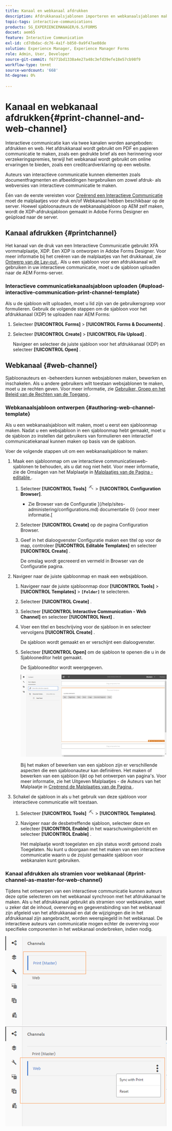 ```yaml
---
title: Kanaal en webkanaal afdrukken
description: Afdrukkanaalsjablonen importeren en webkanaalsjablonen maken en inschakelen
topic-tags: interactive-communications
products: SG_EXPERIENCEMANAGER/6.5/FORMS
docset: aem65
feature: Interactive Communication
exl-id: cd7dbdac-dc76-4a1f-b850-0a9f47ae08de
solution: Experience Manager, Experience Manager Forms
role: Admin, User, Developer
source-git-commit: f6771bd1338a4e27a48c3efd39efe18e57cb98f9
workflow-type: tm+mt
source-wordcount: '668'
ht-degree: 0%

---
```


# Kanaal en webkanaal afdrukken{#print-channel-and-web-channel}

Interactieve communicatie kan via twee kanalen worden aangeboden: afdrukken en web. Het afdrukkanaal wordt gebruikt om PDF en papieren communicatie te maken, zoals een gedrukte brief als een herinnering voor verzekeringspremies, terwijl het webkanaal wordt gebruikt om online ervaringen te bieden, zoals een creditcardverklaring op een website.

Auteurs van interactieve communicatie kunnen elementen zoals documentfragmenten en afbeeldingen hergebruiken om zowel afdruk- als webversies van interactieve communicatie te maken.

Één van de eerste vereisten voor [ Creërend een Interactieve Communicatie ](../../forms/using/create-interactive-communication.md) moet de malplaatjes voor druk en/of Webkanaal hebben beschikbaar op de server. Hoewel sjabloonauteurs de webkanaalsjabloon op AEM zelf maken, wordt de XDP-afdruksjabloon gemaakt in Adobe Forms Designer en geüpload naar de server.

## Kanaal afdrukken {#printchannel}

Het kanaal van de druk van een Interactieve Communicatie gebruikt XFA vormmalplaatje, XDP. Een XDP is ontworpen in Adobe Forms Designer. Voor meer informatie bij het creëren van de malplaatjes van het drukkanaal, zie [ Ontwerp van de Lay-out ](../../forms/using/layout-design-details.md). Als u een sjabloon voor een afdrukkanaal wilt gebruiken in uw interactieve communicatie, moet u de sjabloon uploaden naar de AEM Forms-server.

### Interactieve communicatiekanaalsjabloon uploaden {#upload-interactive-communication-print-channel-template}

Als u de sjabloon wilt uploaden, moet u lid zijn van de gebruikersgroep voor formulieren. Gebruik de volgende stappen om de sjabloon voor het afdrukkanaal (XDP) te uploaden naar AEM Forms:

1. Selecteer **[!UICONTROL Forms]** > **[!UICONTROL Forms & Documents]** .

1. Selecteer **[!UICONTROL Create]** > **[!UICONTROL File Upload]** .

   Navigeer en selecteer de juiste sjabloon voor het afdrukkanaal (XDP) en selecteer **[!UICONTROL Open]** .

## Webkanaal {#web-channel}

Sjabloonauteurs en -beheerders kunnen websjablonen maken, bewerken en inschakelen. Als u andere gebruikers wilt toestaan websjablonen te maken, moet u ze rechten geven. Voor meer informatie, zie [ Gebruiker, Groep en het Beleid van de Rechten van de Toegang ](/help/sites-administering/user-group-ac-admin.md).

### Webkanaalsjabloon ontwerpen {#authoring-web-channel-template}

Als u een webkanaalsjabloon wilt maken, moet u eerst een sjabloonmap maken. Nadat u een websjabloon in een sjabloonmap hebt gemaakt, moet u de sjabloon zo instellen dat gebruikers van formulieren een interactief communicatiekanaal kunnen maken op basis van de sjabloon.

Voer de volgende stappen uit om een webkanaalsjabloon te maken:

1. Maak een sjabloonmap om uw interactieve communicatiesweb-sjablonen te behouden, als u dat nog niet hebt. Voor meer informatie, zie de Omslagen van het Malplaatje in [ Malplaatjes van de Pagina - editable ](/help/sites-developing/page-templates-editable.md).

   1. Selecteer **[!UICONTROL Tools]** ![ hulpmiddelen ](assets/tools.png) > **[!UICONTROL Configuration Browser]**.
      * Zie Browser van de Configuratie ](/help/sites-administering/configurations.md) documentatie 0} {voor meer informatie.[
   1. Selecteer **[!UICONTROL Create]** op de pagina Configuration Browser.
   1. Geef in het dialoogvenster Configuratie maken een titel op voor de map, controleer **[!UICONTROL Editable Templates]** en selecteer **[!UICONTROL Create]** .

      De omslag wordt gecreeerd en vermeld in Browser van de Configuratie pagina.

1. Navigeer naar de juiste sjabloonmap en maak een websjabloon.

   1. Navigeer naar de juiste sjabloonmap door **[!UICONTROL Tools]** > **[!UICONTROL Templates]** > **`[Folder]`** te selecteren.
   1. Selecteer **[!UICONTROL Create]** .
   1. Selecteer **[!UICONTROL Interactive Communication - Web Channel]** en selecteer **[!UICONTROL Next]** .
   1. Voer een titel en beschrijving voor de sjabloon in en selecteer vervolgens **[!UICONTROL Create]** .

      De sjabloon wordt gemaakt en er verschijnt een dialoogvenster.

   1. Selecteer **[!UICONTROL Open]** om de sjabloon te openen die u in de Sjablooneditor hebt gemaakt.

      De Sjablooneditor wordt weergegeven.

      ![ webchanneltemplate ](assets/webchanneltemplate.png)

      Bij het maken of bewerken van een sjabloon zijn er verschillende aspecten die een sjabloonauteur kan definiëren. Het maken of bewerken van een sjabloon lijkt op het ontwerpen van pagina&#39;s. Voor meer informatie, zie het Uitgeven Malplaatjes - de Auteurs van het Malplaatje in [ Creërend de Malplaatjes van de Pagina ](/help/sites-authoring/templates.md).

1. Schakel de sjabloon in als u het gebruik van deze sjabloon voor interactieve communicatie wilt toestaan.

   1. Selecteer **[!UICONTROL Tools]** ![ hulpmiddelen ](assets/tools.png) > **[!UICONTROL Templates]**.
   1. Navigeer naar de desbetreffende sjabloon, selecteer deze en selecteer **[!UICONTROL Enable]** in het waarschuwingsbericht en selecteer **[!UICONTROL Enable]** .

      Het malplaatje wordt toegelaten en zijn status wordt getoond zoals Toegelaten. Nu kunt u doorgaan met het maken van een interactieve communicatie waarin u de zojuist gemaakte sjabloon voor webkanalen kunt gebruiken.

### Kanaal afdrukken als stramien voor webkanaal {#print-channel-as-master-for-web-channel}

Tijdens het ontwerpen van een interactieve communicatie kunnen auteurs deze optie selecteren om het webkanaal synchroon met het afdrukkanaal te maken. Als u het afdrukkanaal gebruikt als stramien voor webkanalen, weet u zeker dat de inhoud, overerving en gegevensbinding van het webkanaal zijn afgeleid van het afdrukkanaal en dat de wijzigingen die in het afdrukkanaal zijn aangebracht, worden weerspiegeld in het webkanaal. De interactieve auteurs van communicatie mogen echter de overerving voor specifieke componenten in het webkanaal onderbreken, indien nodig.

![ het kanaal van de Druk als meester ](assets/create_ic_print_master_new.png) ![ kanaal van het Web met drukkanaal als meester ](assets/create_ic_print_master_web_new.png)

